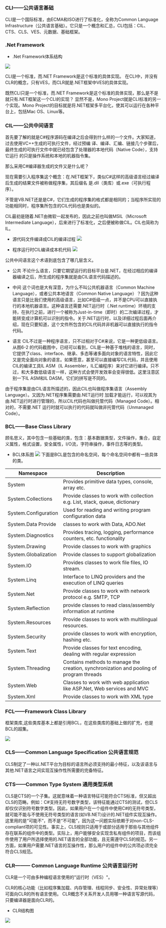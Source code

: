 
### CLI——公共语言基础

CLI是一个国际标准，由ECMA和ISO进行了标准化，全称为Common Language Infrastructure（公共语言基础）。它只是一个概念和汇总，CLI包括：CIL、CTS、CLS、VES、元数据、基础框架。


### .Net Framework

* .Net Framework体系结构

![](./images/Architecture.jpg)

CLI是一个标准，而.NET Framework是这个标准的具体实现。
在CLI中，并没有CLR的概念，只有VES，而CLR就是.NET框架中VES的具体实现。

既然CLI只是一个标准，而.NET Framework是这个标准的具体实现，那么是不是就只有.NET框架这一个CLI的实现？
显然不是，Mono Project就是CLI标准的另一个实现。Mono Project的目标就是将.NET框架多平台化，使其可以运行在各种平台上，包括Mac OS、Linux等。




### CIL——公共中间语言



 首先要了解的就是C#程序源码在编译之后会得到什么样的一个文件。大家知道，过去使用VC++生成的可执行文件，经过预编
译、编译、汇编、链接几个步骤后，最终生成的可执行文件中就已经包含了处理器的本地代码（Native Code），支持它运行
的只是操作系统和本地的机器指令集。

那么采用C#编译器生成的文件又是什么呢？

现在需要引入程序集这个概念：在.NET框架下，类似C#这样的高级语言经过编译后生成的结果文件被称做程序集，其后缀名
是.dll（类库）或.exe（可执行程序）。

不管是VB.NET还是是C#，它们生成的程序集的格式都是相同的；当程序所实现的功能相同时，程序集所包含的CIL代码也是类似的。

CIL最初是随着.NET由微软一起发布的，因此之前也叫做MSIL（Microsoft Intermediate Language），后来进行了标准化，之后便被称做CIL。CIL也简称为IL。

* 源代码文件编译成CIL的编译过程
![](./images/CompileToCIL.jpg)

* 程序运行时CIL编译成本机代码
![](./images/CompileToMachineCode.jpg)

公共中间语言这个术语到底包含了哪几层含义。

* 公共
不论什么语言，只要它期望运行的目标平台是.NET，在经过相应的编译器编译之后，所生成的程序集就是由CIL语言代码描述的。

* 中间
这个词也是大有深意，为什么不叫公共机器语言（Common Machine Language），或者公共本地语言（Common Native Language）？因为这种语言只是比我们使用的高级语言，比如C#低级一点，并不是CPU可以直接执行的本地机器语言。这种语言还需要.NET运行时（.Net runtime）环境的支持，在执行之前，进行一个被称为Just-in-time（即时）的二次编译过程，才能转变成计算机可以识别的指令。关于.NET运行时，以及详细过程后面再介绍，现在只要知道，这个文件所包含的CIL代码并非机器可以直接执行的指令代码。
* 语言
CIL不过是一种程序语言，只不过相对于C#来说，它是一种更低级语言。从图6-2 的代码截图中，已经可以看到，CIL是一种基于堆栈的语言，同时，它提供了class、interface、继承、多态等诸多面向对象的语言特性，因此它又是完全面向对象的语言。如果愿意，甚至可以直接编写CIL代码，并且使用CIL的编译工具IL ASM（IL Assembler，IL汇编程序）来对它进行编译。只不过，和大多数低级语言一样，这种方式会使开发效率会变得很低。这里注意区别一下IL ASM和IL DASM，它们的拼写是不同的。


由于程序集是由CIL语言所描述的，因此CIL也叫做程序集语言（Assembly Language）。又因为.NET程序集需要由.NET运行时
加载才能运行，可以视其为由.NET运行时进行管理的，所以CIL代码也叫做托管代码（Managed Code）。相对的，不需要.NET
运行时就可以执行的代码就叫做非托管代码（Unmanaged Code）。



### BCL——Base Class Library

顾名思义，其中包含一些基础的类，包含：基本数据类型，文件操作，集合，自定义属性，格式设置，安全属性，I/O流，字符串操作，事件日志等的类型。

* BCL体系图
![](./images/bcl.jpg)
下面是BCL是包含的命名空间，每个命名空间中都有一些具体的类。

Namespace|Description
---|---
System|	Provides primitive data types, console, array etc.
System.Collections|	Provide classes to work with collection e.g. List, stack, queue, dictionary
System.Configuration|	Used for reading and writing program configuration data
System.Data	Provide| classes to work with Data, ADO.Net
System.Diagnostics|	Provides tracing, logging, performance counters, etc. functionality
System.Drawing|	Provide classes to work with graphics
System.Globalization|	Provide classes to support globalization
System.IO|	Provides classes to work file files, IO stream.
System.Linq|	Interface to LINQ providers and the execution of LINQ queries
System.Net|	Provide classes to work with network protocol e.g. SMTP, TCP
System.Reflection|	provide classes to read class/assembly information at runtime
System.Resources|	Provide classes to work with multilingual resources.
System.Security|	provide classes to work with encryption, hashing etc.
System.Text|	Provide classes for text encoding, dealing with regular expression
System.Threading|	Contains methods to manage the creation, synchronization and pooling of program threads
System.Web|	Classes to work with web application like ASP.Net, Web services and MVC
System.Xml|	Provide classes to work with XML type

### FCL——Framework Class Library

框架类库,这些类库基本上都是引用BCL，在这些类库的基础上做的扩充，也是BCL的超集。

![](./images/fcl.jpg)


### CLS——Common Language Specification 公共语言规范

CLS制定了一种以.NET平台为目标的语言所必须支持的最小特征，以及该语言与其他.NET语言之间实现互操作性所需要的完备特征。

### CTS——Common Type System 通用类型系统

CLS是CTS的一个子集。这就意味着一种语言特征可能符合CTS标准，但又超出CLS的范畴。例如：C#支持无符号数字类型，该特征能通过CTS的测试，但CLS却仅仅识别符号数字类型。因此，如果用户在一个组件中使用C#的无符号类型，就可能不能与不使用无符号类型的语言(如VB.NET)设计的.NET组件实现互操作。这里用的是“可能不”，而不是“不可能”，因为这一问题实际依赖于对non-CLS-compliant项的可见性。事实上，CLS规则只适用于或部分适用于那些与其他组件存在联系的组件中的类型。实际上，用户能够安全实现含私有组件的项目，而该组件使用了用户所选择使用的.NET语言的全部功能，且无需遵守CLS的规范。另一方面，如果用户需要.NET语言的互操作性，那么用户的组件中的公共项必须完全符合CLS规范。


### CLR——— Common Language Runtime 公共语言运行时 

CLR是一个可由多种编程语言使用的"运行时（VES）"。

CLR的核心功能（比如程序集加载、内存管理、线程同步、安全性、异常处理等）可面向CLR的所有语言使用。
CLR概念不关系开发人员用哪一种语言写源代码，只要编译器是面向CLR的。


* CLR结构图

![](./images/clr.jpg)

